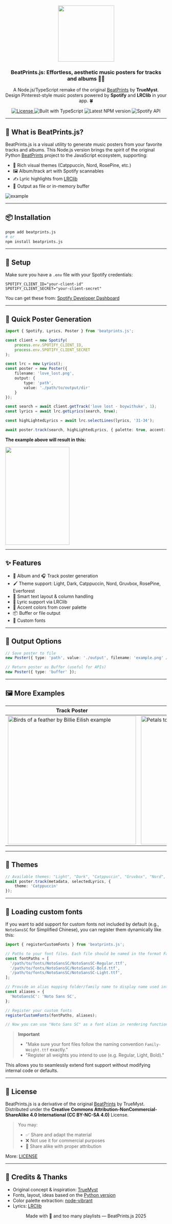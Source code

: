 <h3 align="center">
    <img src="https://i.ibb.co/CWY693F/beatprints-logo.png" width="175"/>
</h3>
<h3 align="center">
    BeatPrints.js: Effortless, aesthetic music posters for tracks and albums 🎷✨
</h3>

<p align="center">A Node.js/TypeScript remake of the original <a href="https://github.com/TrueMyst/BeatPrints">BeatPrints</a> by <b>TrueMyst</b>.<br />
Design Pinterest-style music posters powered by <b>Spotify</b> and <b>LRClib</b> in your app. 🍀</p>

<p align="center">
  <a href="https://creativecommons.org/licenses/by-nc-sa/4.0/">
    <img alt="License" src="https://img.shields.io/badge/License-CC_BY--NC--SA_4.0-%23c4b9a6?style=for-the-badge&logo=Pinboard&logoColor=%23b5a790&labelColor=%23312123">
  </a>
  <img alt="Built with TypeScript" src="https://img.shields.io/badge/TypeScript-%E2%9C%A8-c4b9a6?style=for-the-badge&logo=TypeScript&logoColor=%23b5a790&labelColor=%23312123">
  <img alt="Latest NPM version" src="https://img.shields.io/npm/v/beatprints.js.svg?style=for-the-badge&logo=npm&logoColor=%23b5a790&labelColor=%23312123&color=c4b9a6">
  <img alt="Spotify API" src="https://img.shields.io/badge/Spotify_API-integrated-c4b9a6.svg?style=for-the-badge&logo=Spotify&logoColor=%23b5a790&labelColor=%23312123">
</p>

---

## 🚀 What is BeatPrints.js?

BeatPrints.js is a visual utility to generate music posters from your favorite tracks and albums. This Node.js version brings the spirit of the original Python [BeatPrints](https://github.com/TrueMyst/BeatPrints) project to the JavaScript ecosystem, supporting:

* 🎨 Rich visual themes (Catppuccin, Nord, RosePine, etc.)
* 🖼️ Album/track art with Spotify scannables
* ✍️ Lyric highlights from [LRClib](https://lrclib.net)
* 📄 Output as file or in-memory buffer

![example](https://imgur.com/aEdGN8T.png)

---

## 📦 Installation

```bash
pnpm add beatprints.js
# or
npm install beatprints.js
```

---

## 🌱 Setup

Make sure you have a `.env` file with your Spotify credentials:

```env
SPOTIFY_CLIENT_ID="your-client-id"
SPOTIFY_CLIENT_SECRET="your-client-secret"
```

You can get these from: [Spotify Developer Dashboard](https://developer.spotify.com/dashboard)

---

## 🎀 Quick Poster Generation

```ts
import { Spotify, Lyrics, Poster } from 'beatprints.js';

const client = new Spotify(
    process.env.SPOTIFY_CLIENT_ID, 
    process.env.SPOTIFY_CLIENT_SECRET
);

const lrc = new Lyrics();
const poster = new Poster({ 
    filename: 'love_lost.png', 
    output: { 
        type: 'path',
        value: './path/to/output/dir'
    }
});

const search = await client.getTrack('love lost - boywithuke', 1);
const lyrics = await lrc.getLyrics(search, true);

const highLightedLyrics = await lrc.selectLines(lyrics, '31-34');

await poster.track(search, highLightedLyrics, { palette: true, accent: true });
```

<b>The example above will result in this:</b>
<div>
    <img src="https://imgur.com/yVVo0CV.png" width="200px" height="305px" />
</div>

---

## ✨ Features

* 📀 Album and 🎧 Track poster generation
* 🖌️ Theme support: Light, Dark, Catppuccin, Nord, Gruvbox, RosePine, Everforest
* 🧠 Smart text layout & column handling
* 🎼 Lyric support via LRClib
* 🌈 Accent colors from cover palette
* 📦 Buffer or file output
* 📝 Custom fonts

---

## 📁 Output Options

```ts
// Save poster to file
new Poster({ type: 'path', value: './output', filename: 'example.png' /* optional */ });

// Return poster as Buffer (useful for APIs)
new Poster({ type: 'buffer' });
```

---

## 🖼️ More Examples<br>

<div align="center">
    <table>
        <thead>
            <tr>
                <th>Track Poster</th>
                <th>Album poster</th>
                <th>Custom cover</th>
            </tr>
        </thead>
        <tbody>
            <tr>
                <td><img src="https://imgur.com/aGjB9iM.png" width="400px" alt="Birds of a feather by Billie Eilish example" /></td>
                <td><img src="https://imgur.com/5pts38J.png" width="400px" alt="Petals to thorns by d4vd example" /></td>
                <td><img src="https://imgur.com/0sxW0Jf.png" width="400px" alt="Here with me by d4vd with custom cover example" /></td>
            </tr>
        </tbody>
    </table>
</div>

---

## 🎨 Themes

```ts
// Available themes: "Light", "Dark", "Catppuccin", "Gruvbox", "Nord", "RosePine", "Everforest"
await poster.track(metadata, selectedLyrics, {
    theme: 'Catppuccin'
});
```

---

## 📝 Loading custom fonts

If you want to add support for custom fonts not included by default (e.g., `NotoSansSC` for Simplified Chinese), you can register them dynamically like this:
```ts
import { registerCustomFonts } from 'beatprints.js';

// Paths to your font files. Each file should be named in the format Family-Weight.ttf
const fontPaths = [
  '/path/to/fonts/NotoSansSC/NotoSansSC-Regular.ttf',
  '/path/to/fonts/NotoSansSC/NotoSansSC-Bold.ttf',
  '/path/to/fonts/NotoSansSC/NotoSansSC-Light.ttf',
];

// Provide an alias mapping folder/family name to display name used internally
const aliases = {
  'NotoSansSC': 'Noto Sans SC',
};

// Register your custom fonts
registerCustomFonts(fontPaths, aliases);

// Now you can use "Noto Sans SC" as a font alias in rendering functions
```

> **Important**
>
> * "Make sure your font files follow the naming convention `Family-Weight.ttf` exactly."
> * "Register all weights you intend to use (e.g. Regular, Light, Bold)."

This allows you to seamlessly extend font support without modifying internal code or defaults.

---

## 📜 License

BeatPrints.js is a derivative of the original [BeatPrints](https://github.com/TrueMyst/BeatPrints) by TrueMyst.
Distributed under the **Creative Commons Attribution-NonCommercial-ShareAlike 4.0 International (CC BY-NC-SA 4.0)** License.

> You may:
>
> * ✅ Share and adapt the material
> * ❌ Not use it for commercial purposes
> * 🔁 Share alike with proper attribution

More: [LICENSE](https://creativecommons.org/licenses/by-nc-sa/4.0/)

---

## 💜 Credits & Thanks

* Original concept & inspiration: [TrueMyst](https://github.com/TrueMyst)
* Fonts, layout, ideas based on the [Python version](https://github.com/TrueMyst/BeatPrints)
* Color palette extraction: [node-vibrant](https://github.com/Vibrant-Colors/node-vibrant)
* Lyrics: [LRClib](https://lrclib.net)

<p align="center">
    Made with 🌌 and too many playlists — BeatPrints.js 2025
</p>
